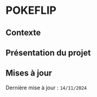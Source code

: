 # POKEFLIP
## Contexte
## Présentation du projet
## Mises à jour
Dernière mise à jour : ```14/11/2024```
